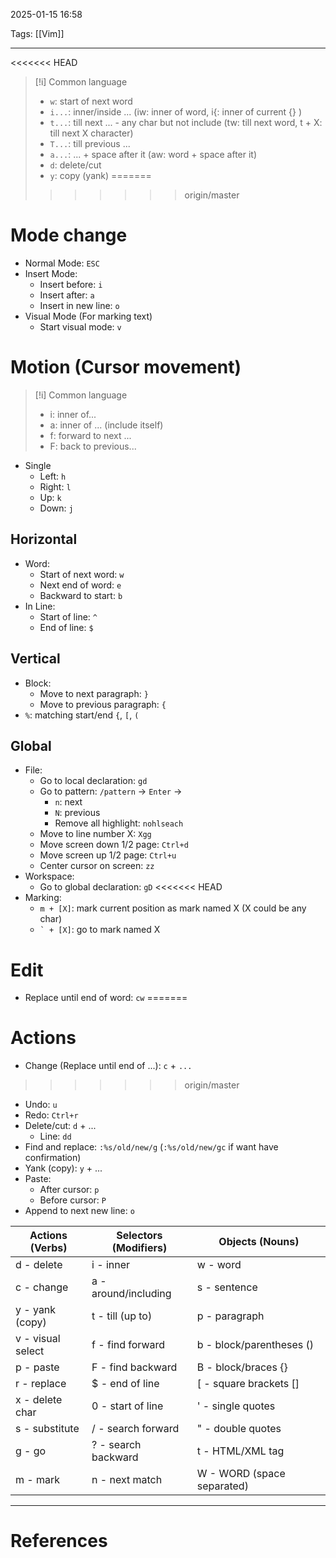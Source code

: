 2025-01-15 16:58

Tags: [[Vim]]  

---

<<<<<<< HEAD
> [!i] Common language
> - `w`: start of next word
> - `i...`: inner/inside ... (iw: inner of word, i{: inner of current {} )
> - `t...`: till next ... - any char but not include (tw: till next word, t + X: till next X character)
> - `T...`: till previous ...
> - `a...`: ... + space after it (aw: word + space after it)
> - `d`: delete/cut
> - `y`: copy (yank)
=======
>>>>>>> origin/master

# Mode change
- Normal Mode: `ESC`
- Insert Mode:
	- Insert before: `i`
	- Insert after: `a`
	- Insert in new line: `o`
- Visual Mode (For marking text)
	- Start visual mode: `v`
# Motion (Cursor movement)


> [!i] Common language
> - i: inner of...
> - a: inner of ... (include itself)
> - f: forward to next ...
> - F: back to previous...

- Single
	- Left: `h`
	- Right: `l`
	- Up: `k`
	- Down: `j`
## Horizontal
- Word:
	- Start of next word: `w`
	- Next end of word: `e`
	- Backward to start: `b`
- In Line:
	- Start of line: `^`
	- End of line: `$`
## Vertical
- Block:
	- Move to next paragraph: `}`
	- Move to previous paragraph: `{`
- `%`: matching start/end `{`, `[`, `(`
## Global
- File:
	- Go to local declaration: `gd`
	- Go to pattern: `/pattern` -> `Enter` ->
		- `n`: next
		- `N`: previous
		- Remove all highlight: `nohlseach`
	- Move to line number X: `Xgg`
	- Move screen down 1/2 page: `Ctrl+d`
	- Move screen up 1/2 page: `Ctrl+u`
	- Center cursor on screen: `zz`
- Workspace:
	- Go to global declaration: `gD`
<<<<<<< HEAD
- Marking:
	- `m + [X]`: mark current position as mark named X (X could be any char)
	- `` ` + [X] ``: go to mark named X
# Edit
- Replace until end of word: `cw`
=======

# Actions
- Change (Replace until end of ...): `c` + `...` 
>>>>>>> origin/master
- Undo: `u`
- Redo: `Ctrl+r`
- Delete/cut: `d` + ...
	- Line: `dd`
- Find and replace: `:%s/old/new/g` (`:%s/old/new/gc` if want have confirmation)
- Yank (copy): `y` + ...
- Paste: 
	- After cursor: `p`
	- Before cursor: `P`
- Append to next new line: `o`


| Actions (Verbs)   | Selectors (Modifiers) | Objects (Nouns)            |
| ----------------- | --------------------- | -------------------------- |
| d - delete        | i - inner             | w - word                   |
| c - change        | a - around/including  | s - sentence               |
| y - yank (copy)   | t - till (up to)      | p - paragraph              |
| v - visual select | f - find forward      | b - block/parentheses ()   |
| p - paste         | F - find backward     | B - block/braces {}        |
| r - replace       | $ - end of line       | [ - square brackets []     |
| x - delete char   | 0 - start of line     | ' - single quotes          |
| s - substitute    | / - search forward    | " - double quotes          |
| g - go            | ? - search backward   | t - HTML/XML tag           |
| m - mark          | n - next match        | W - WORD (space separated) |

---
# References